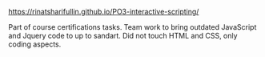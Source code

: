 https://rinatsharifullin.github.io/PO3-interactive-scripting/

Part of course certifications tasks.
Team work to bring outdated JavaScript and Jquery code to up to sandart.
Did not touch HTML and CSS, only coding aspects.

